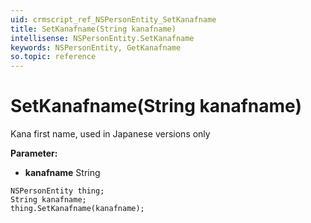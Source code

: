 ```yaml
---
uid: crmscript_ref_NSPersonEntity_SetKanafname
title: SetKanafname(String kanafname)
intellisense: NSPersonEntity.SetKanafname
keywords: NSPersonEntity, GetKanafname
so.topic: reference
---
```


# SetKanafname(String kanafname)

Kana first name, used in Japanese versions only

**Parameter:** 
* **kanafname** String

```crmscript
NSPersonEntity thing;
String kanafname;
thing.SetKanafname(kanafname);
```

